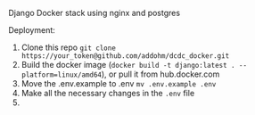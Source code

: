 Django Docker stack using nginx and postgres

Deployment:

1) Clone this repo `git clone https://your_token@github.com/addohm/dcdc_docker.git`
2) Build the docker image (`docker build -t django:latest . --platform=linux/amd64`), or pull it from hub.docker.com
2) Move the .env.example to .env `mv .env.example .env`
3) Make all the necessary changes in the `.env` file
4) 